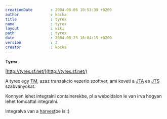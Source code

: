 ```yaml
---
creationDate        : 2004-08-06 10:53:39 +0200 
author              : kocka 
title               : tyrex 
name                : tyrex 
layout              : wiki 
path                : tyrex 
date                : 2004-08-23 16:04:15 +0200 
version             : 2 
creator             : kocka 
---
```

__Tyrex__

[http://tyrex.sf.net/](http://tyrex.sf.net/)

A tyrex egy [TM](Missing.html), azaz tranzakcio vezerlo szoftver, ami koveti a [JTA](JTA.html) es [JTS](JTS.html) szabvanyokat.

Konnyen lehet integralni containerekbe, pl a weboldalon le van irva hogyan lehet tomcattal integralni. 

Integralva van a [harvest](harvest.html)be is :)
